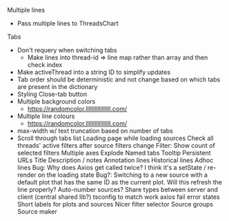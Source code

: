 Multiple lines
* Pass multiple lines to ThreadsChart

Tabs
* Don't requery when switching tabs
  * Make lines into thread-id => line map rather than array and then check index
* Make activeThread into a string ID to simplify updates
* Tab order should be deterministic and not change based on which tabs are present in the dictionary
* Styling Close-tab button
* Multiple background colors
  * https://randomcolor.lllllllllllllllll.com/
* Multiple line colours
  * https://randomcolor.lllllllllllllllll.com/
* max-width w/ text truncation based on number of tabs
* Scroll through tabs list
Loading page while loading sources
Check all threads' active filters after source filters change
Filter: Show count of selected filters
Multiple axes
Explode
Named tabs
Tooltip
Persistent URLs
Title
Description / notes
Annotation lines
Historical lines
Adhoc lines
Bug: Why does Axios get called twice? I think it's a setState / re-render on the loading state
Bug?: Switching to a new source with a default plot that has the same ID as the current plot. Will this refresh the line properly?
Auto-number sources?
Share types between server and client (central shared lib?)
tsconfig to match work
axios fail error states
Short labels for plots and sources
Nicer filter selector
Source groups
Source maker